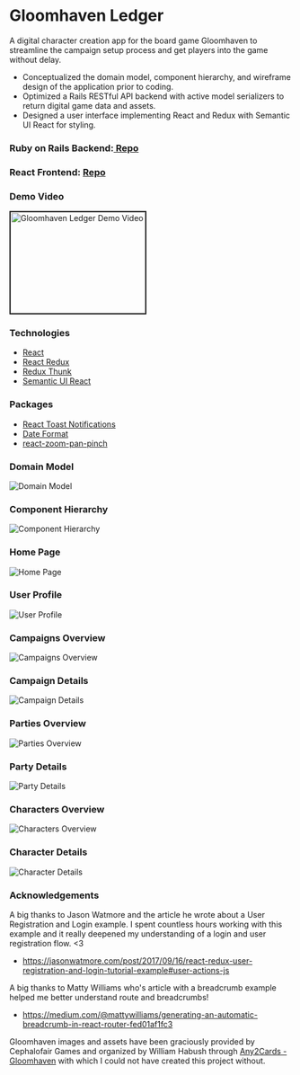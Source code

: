 # Gloomhaven Ledger

A digital character creation app for the board game Gloomhaven to streamline the campaign setup process and get players into the game without delay.

- Conceptualized the domain model, component hierarchy, and wireframe design of the application prior to coding.
- Optimized a Rails RESTful API backend with active model serializers to return digital game data and assets.
- Designed a user interface implementing React and Redux with Semantic UI React for styling.

### Ruby on Rails Backend:[ Repo](https://github.com/mkirby/Gloomhaven-Ledger-Backend)

### React Frontend: [ Repo](https://github.com/mkirby/Gloomhaven-Ledger-Frontend)

### Demo Video

<a href="http://www.youtube.com/watch?feature=player_embedded&v=3le1oApR-CQ
" target="_blank"><img src="http://img.youtube.com/vi/3le1oApR-CQ/0.jpg" 
alt="Gloomhaven Ledger Demo Video" width="240" height="180" border="2" /></a>

### Technologies

- [React](https://github.com/facebook/react)
- [React Redux](https://github.com/reduxjs/react-redux)
- [Redux Thunk](https://github.com/reduxjs/redux-thunk)
- [Semantic UI React](https://github.com/Semantic-Org/Semantic-UI-React)

### Packages

- [React Toast Notifications](https://github.com/jossmac/react-toast-notifications)
- [Date Format](https://github.com/felixge/node-dateformat)
- [react-zoom-pan-pinch](https://github.com/prc5/react-zoom-pan-pinch)

### Domain Model

![Domain Model](./readme_images/gloomhaven_ledger_domain_model.png)

### Component Hierarchy

![Component Hierarchy](./readme_images/gloomhaven_ledger_component_hierarchy.png)

### Home Page

![Home Page](./readme_images/gloomhaven_ledger_home.png)

### User Profile

![User Profile](./readme_images/gloomhaven_ledger_profile.png)

### Campaigns Overview

![Campaigns Overview](./readme_images/gloomhaven_ledger_campaigns.png)

### Campaign Details

![Campaign Details](./readme_images/gloomhaven_ledger_campaign.png)

### Parties Overview

![Parties Overview](./readme_images/gloomhaven_ledger_parties.png)

### Party Details

![Party Details](./readme_images/gloomhaven_ledger_party.png)

### Characters Overview

![Characters Overview](./readme_images/gloomhaven_ledger_characters.png)

### Character Details

![Character Details](./readme_images/gloomhaven_ledger_character.png)

### Acknowledgements

A big thanks to Jason Watmore and the article he wrote about a User Registration and Login example. I spent countless hours working with this example and it really deepened my understanding of a login and user registration flow. <3

- https://jasonwatmore.com/post/2017/09/16/react-redux-user-registration-and-login-tutorial-example#user-actions-js

A big thanks to Matty Williams who's article with a breadcrumb example helped me better understand route and breadcrumbs!

- https://medium.com/@mattywilliams/generating-an-automatic-breadcrumb-in-react-router-fed01af1fc3

Gloomhaven images and assets have been graciously provided by Cephalofair Games and organized by William Habush through [Any2Cards - Gloomhaven](https://github.com/any2cards/gloomhaven) with which I could not have created this project without.
